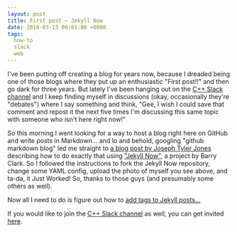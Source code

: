 ```yaml
---
layout: post
title: First post — Jekyll Now
date: 2018-03-13 00:01:00 +0000
tags:
  how-to
  slack
  web
---
```


I've been putting off creating a blog for years now, because I dreaded being one of those blogs
where they put up an enthusiastic "First post!!" and then go dark for three years. But lately
I've been hanging out on the [C++ Slack channel](https://cpplang.slack.com) and I keep finding
myself in discussions (okay, occasionally they're "debates") where I say something and think,
"Gee, I wish I could save that comment and repost it the next five times I'm discussing this
same topic with someone who isn't here right now!"

So this morning I went looking for a way to host a blog right here on GitHub and write posts
in Markdown... and lo and behold, googling "github markdown blog" led me straight to
[a blog post by Joseph Tyler Jones](https://howchoo.com/g/yzg0yjdmntl/how-to-blog-in-markdown-using-github-and-jekyll-now)
describing how to do exactly that using ["Jekyll Now"](https://github.com/barryclark/jekyll-now),
a project by Barry Clark. So I followed the instructions to fork the Jekyll Now repository,
change some YAML config, upload the photo of myself you see above, and ta-da, it Just Worked!
So, thanks to those guys (and presumably some others as well).

Now all I need to do is figure out how to [add tags to Jekyll posts...](https://github.com/barryclark/jekyll-now/issues/214)

If you would like to join the [C++ Slack channel](https://cpplang.slack.com) as well,
you can get invited [here](https://cpplang.now.sh).
